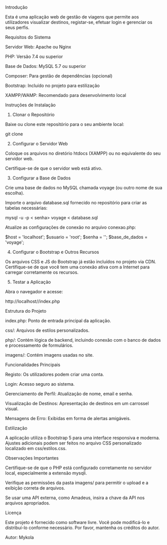 Introdução

Esta é uma aplicação web de gestão de viagens que permite aos utilizadores visualizar destinos, registar-se, efetuar login e gerenciar os seus perfis.

Requisitos do Sistema

Servidor Web: Apache ou Nginx

PHP: Versão 7.4 ou superior

Base de Dados: MySQL 5.7 ou superior

Composer: Para gestão de dependências (opcional)

Bootstrap: Incluído no projeto para estilização

XAMPP/WAMP: Recomendado para desenvolvimento local

Instruções de Instalação

1. Clonar o Repositório

Baixe ou clone este repositório para o seu ambiente local:

git clone <url-do-repositorio>

2. Configurar o Servidor Web

Coloque os arquivos no diretório htdocs (XAMPP) ou no equivalente do seu servidor web.

Certifique-se de que o servidor web está ativo.

3. Configurar a Base de Dados

Crie uma base de dados no MySQL chamada voyage (ou outro nome de sua escolha).

Importe o arquivo database.sql fornecido no repositório para criar as tabelas necessárias:

mysql -u <usuario> -p < senha> voyage < database.sql

Atualize as configurações de conexão no arquivo conexao.php:

$host = 'localhost';
$usuario = 'root';
$senha = '';
$base_de_dados = 'voyage';

4. Configurar o Bootstrap e Outros Recursos

Os arquivos CSS e JS do Bootstrap já estão incluídos no projeto via CDN. Certifique-se de que você tem uma conexão ativa com a Internet para carregar corretamente os recursos.

5. Testar a Aplicação

Abra o navegador e acesse:

http://localhost/<pasta-do-projeto>/index.php

Estrutura do Projeto

index.php: Ponto de entrada principal da aplicação.

css/: Arquivos de estilos personalizados.

php/: Contém lógica de backend, incluindo conexão com o banco de dados e processamento de formulários.

imagens/: Contém imagens usadas no site.

Funcionalidades Principais

Registo: Os utilizadores podem criar uma conta.

Login: Acesso seguro ao sistema.

Gerenciamento de Perfil: Atualização de nome, email e senha.

Visualização de Destinos: Apresentação de destinos em um carrossel visual.

Mensagens de Erro: Exibidas em forma de alertas amigáveis.

Estilização

A aplicação utiliza o Bootstrap 5 para uma interface responsiva e moderna. Ajustes adicionais podem ser feitos no arquivo CSS personalizado localizado em css/estilos.css.

Observações Importantes

Certifique-se de que o PHP está configurado corretamente no servidor local, especialmente a extensão mysqli.

Verifique as permissões da pasta imagens/ para permitir o upload e a exibição correta de arquivos.

Se usar uma API externa, como Amadeus, insira a chave da API nos arquivos apropriados.

Licença

Este projeto é fornecido como software livre. Você pode modificá-lo e distribuí-lo conforme necessário. Por favor, mantenha os créditos do autor.

Autor: Mykola
